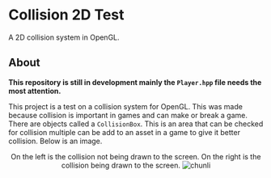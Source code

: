 # Collision 2D Test
A 2D collision system in OpenGL.

## About
**This repository is still in development mainly the `Player.hpp` file needs the most attention.**

This project is a test on a collision system for OpenGL. This was made because collision is important in games and can make or break a game. There are objects called a `CollisionBox`. This is an area that can be checked for collision multiple can be add to an asset in a game to give it better collision. Below is an image.
<p align="center">
  On the left is the collision not being drawn to the screen. On the right is the collision being drawn to the screen.
  <img alt="chunli" src="https://user-images.githubusercontent.com/97370242/187008812-2ca8d1d4-9e43-49b7-afa1-0b6148f9613e.png">
</p>
